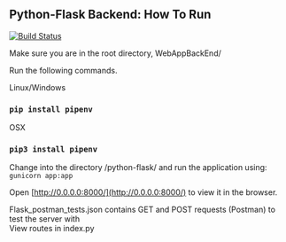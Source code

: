 ## Python-Flask Backend: How To Run
[![Build Status](https://travis-ci.com/kramsey458/WebAppBackEnd.svg?branch=master)](https://travis-ci.com/kramsey458/WebAppBackEnd)

Make sure you are in the root directory, WebAppBackEnd/  

Run the following commands.  

Linux/Windows
### `pip install pipenv`
OSX
### `pip3 install pipenv`

Change into the directory /python-flask/
and run the application using: `gunicorn app:app`

Open [http://0.0.0.0:8000/](http://0.0.0.0:8000/) to view it in the browser. 

Flask_postman_tests.json contains GET and POST requests (Postman) to test the server with  
View routes in index.py
